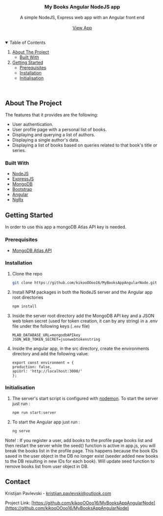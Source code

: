 <!-- PROJECT LOGO -->
<p align="center">
  <h3 align="center">My Books Angular NodeJS app</h3>
  <p align="center">
    A simple NodeJS, Express web app with an Angular front end
    <br/>
    <br/>
    <a href="http://angular-my-books-list.s3-website.us-east-2.amazonaws.com/">View App</a>
  </p>
</p>
<br/>



<!-- TABLE OF CONTENTS -->
<details open="open">
  <summary>Table of Contents</summary>
  <ol>
    <li>
      <a href="#about-the-project">About The Project</a>
      <ul>
        <li><a href="#built-with">Built With</a></li>
      </ul>
    </li>
    <li>
      <a href="#getting-started">Getting Started</a>
      <ul>
        <li><a href="#prerequisites">Prerequisites</a></li>
        <li><a href="#installation">Installation</a></li>
        <li><a href="#initialisation">Initialisation</a></li>
      </ul>
    </li>
  </ol>
</details>
<br/>


<!-- ABOUT THE PROJECT -->
## About The Project

The features that it provides are the following:
* User authentication.
* User profile page with a personal list of books.
* Displaying and querying a list of authors.
* Displaying a single author's data.
* Displaying a list of books based on queries related to that book's title or series.

### Built With

* [NodeJS](https://nodejs.org/en/)
* [ExpressJS](https://expressjs.com/)
* [MongoDB](https://www.mongodb.com/cloud/atlas)
* [Bootstrap](https://getbootstrap.com)
* [Angular](https://angular.io/api/common/SlicePipe)
* [NgRx](https://ngrx.io/)


<!-- GETTING STARTED -->
## Getting Started

In order to use this app a mongoDB Atlas API key is needed.

### Prerequisites

* [MongoDB Atlas API](https://www.mongodb.com/cloud/atlas)

### Installation

1. Clone the repo
   ```sh
   git clone https://github.com/kikooOOoo16/MyBooksAppAngularNode.git
   ```
3. Install NPM packages in both the NodeJS server and the Angular app root directories
   ```sh
   npm install
   ```
4. Inside the server root directory add the MongoDB API key and a JSON web token secret (used for token creation, it can by any string) in a .env file under the following keys (`.env` file)
   ```JS
   MLAB_DATABASE_URL=mongodbAPIkey
   JSON_WEB_TOKEN_SECRET=jsonwebtokenstring
   ```
5. Inside the angular app, in the src directory, create the environments directory and add the following value:
      ```TS
    export const environment = {
      production: false,
      apiUrl: 'http://localhost:3000/'
    };
   ```
### Initialisation

1. The server's start script is configured with [nodemon](https://www.npmjs.com/package/nodemon). To start the server just run :
   ```sh
   npm run start:server
   ```
2. To start the Angular app just run  :
   ```sh
   ng serve
   ```
Note! : If you register a user, add books to the profile page books list and then restart the server while the seed() function is active in app.js, you will break the books list in the profile page. This happens because the book IDs saved in the user object in the DB no longer exist (seeder added new books to the DB resulting in new IDs for each book). Will update seed function to remove books list from user object in DB.
 
<!-- CONTACT -->
## Contact

Kristijan Pavlevski - kristijan.pavlevski@outlook.com

Project Link: [https://github.com/kikooOOoo16/MyBooksAppAngularNode](https://github.com/kikooOOoo16/MyBooksAppAngularNode)

